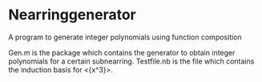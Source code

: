 # Nearringgenerator
A program to generate integer polynomials using function composition

Gen.m is the package which contains the generator to obtain integer polynomials for a certain subnearring.
Testfile.nb is the file which contains the induction basis for <{x^3}>.
